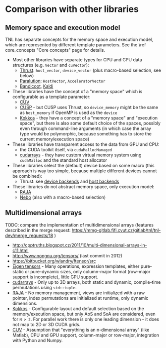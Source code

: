 # Comparison with other libraries

## Memory space and execution model

TNL has separate concepts for the memory space and execution model, which are
represented by different template parameters. See the \ref core_concepts
"Core concepts" page for details.

- Most other libraries have separate types for CPU and GPU data structures
  (e.g. `Vector` and `cuVector`):
  - [Thrust](https://github.com/thrust/thrust/): `host_vector`, `device_vector`
    (plus macro-based selection, see below)
  - [Paralution](http://www.paralution.com/documentation/): `HostVector`, `AcceleratorVector`
  - [Bandicoot](https://coot.sourceforge.io/), [Kaldi](http://kaldi-asr.org/doc/about.html)
- These libraries have the concept of a "memory space" which is configurable as
  a template parameter:
  - [CUV](https://github.com/deeplearningais/CUV)
  - [CUSP](http://cusplibrary.github.io/classcusp_1_1array1d.html) - but CUSP
    uses Thrust, so `device_memory` might be the same as `host_memory` if OpenMP
    is used as the `device`
  - [Kokkos](https://github.com/kokkos/kokkos) - they have a concept of a
    "memory space" and "execution space", but there is also some default choice
    of the spaces, possibly even through command-line arguments (in which case
    the array type would be polymorphic, because something has to store the
    current memory/execution space)
- These libraries have transparent access to the data from GPU and CPU:
  - the CUDA toolkit itself, via `cudaMallocManaged`
  - [cudarrays](https://github.com/cudarrays/cudarrays) - they have custom
    virtual memory system using `cudaMalloc` and the standard host allocator
- These libraries select the (default) device based on some macro
  (this approach is way too simple, because multiple different devices cannot be
  combined):
  - Thrust: see [device backends](https://github.com/thrust/thrust/wiki/Device-Backends)
    and [host backends](https://github.com/thrust/thrust/wiki/Host-Backends)
- These libraries do not abstract memory space, only execution model:
  - [RAJA](https://github.com/LLNL/RAJA)
  - [Nebo](https://www.sciencedirect.com/science/article/pii/S0164121216000182)
    (also with a macro-based selection)

## Multidimensional arrays

TODO: compare the implementation of multidimensional arrays
(features described in the merge request: https://mmg-gitlab.fjfi.cvut.cz/gitlab/tnl/tnl-dev/merge_requests/18 )

- http://cpptruths.blogspot.cz/2011/10/multi-dimensional-arrays-in-c11.html
- http://www.nongnu.org/tensors/ (last commit in 2012)
- https://bitbucket.org/wlandry/ftensor/src
- [Eigen tensors](https://bitbucket.org/eigen/eigen/src/default/unsupported/Eigen/CXX11/src/Tensor/README.md?at=default&fileviewer=file-view-default) - Many operations, expression templates, either pure-static or pure-dynamic sizes, only column-major format (row-major support is incomplete), little GPU support.
- [cudarrays](https://github.com/cudarrays/cudarrays) - Only up to 3D arrays, both static and dynamic, compile-time permutations using `std::tuple`.
- [RAJA](https://github.com/LLNL/RAJA) - No memory management, views are initialized with a raw pointer, index permutations are initialized at runtime, only dynamic dimensions.
- [Kokkos](https://github.com/kokkos/kokkos) - Configurable layout and default selection based on the memory/execution space, but only AoS and SoA are considered, even for `N > 2`. For parallel work there is only one leading dimension - it does not map to 2D or 3D CUDA grids.
- [CUV](https://github.com/deeplearningais/CUV) - Assumption that "everything is an n-dimensional array" (like Matlab), CPU and GPU support, column-major or row-major, integration with Python and Numpy.
